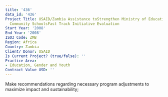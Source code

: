 ```yaml
---
title: '436'
data_id: '436'
Project Title: USAID/Zambia Assistance toStrengthen Ministry of EducationSupport to
  Community SchoolsFast Track Initiative Evaluation
Start Year: '2008'
End Year: '2008'
ISO3 Code: ZMB
Region: Africa
Country: Zambia
Client/ Donor: USAID
Is Current Project? (true/false): ''
Practice Area:
- Education, Gender and Youth
Contract Value USD: ''
---
```


Make recommendations regarding necessary program adjustments to maximize impact and sustainability;